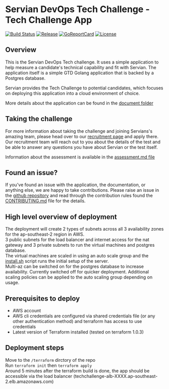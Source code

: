 # Servian DevOps Tech Challenge - Tech Challenge App

[![Build Status][circleci-badge]][circleci]
[![Release][release-badge]][release]
[![GoReportCard][report-badge]][report]
[![License][license-badge]][license]

[circleci-badge]: https://circleci.com/gh/servian/TechChallengeApp.svg?style=shield&circle-token=8dfd03c6c2a5dc5555e2f1a84c36e33bc58ad0aa
[circleci]: https://circleci.com/gh/servian/TechChallengeApp
[release-badge]: http://img.shields.io/github/release/servian/TechChallengeApp/all.svg?style=flat
[release]:https://github.com/Servian/TechChallengeApp/releases
[report-badge]: https://goreportcard.com/badge/github.com/Servian/TechChallengeApp
[report]: https://goreportcard.com/report/github.com/Servian/TechChallengeApp
[license-badge]: https://img.shields.io/github/license/Servian/TechChallengeApp.svg?style=flat
[license]: https://github.com/Servian/TechChallengeApp/license

## Overview

This is the Servian DevOps Tech challenge. It uses a simple application to help measure a candidate's technical capability and fit with Servian. The application itself is a simple GTD Golang application that is backed by a Postgres database.

Servian provides the Tech Challenge to potential candidates, which focuses on deploying this application into a cloud environment of choice.

More details about the application can be found in the [document folder](doc/readme.md)

## Taking the challenge

For more information about taking the challenge and joining Servians's amazing team, please head over to our [recruitment page](https://www.servian.com/careers/) and apply there. Our recruitment team will reach out to you about the details of the test and be able to answer any questions you have about Servian or the test itself.

Information about the assessment is available in the [assessment.md file](ASSESSMENT.md)

## Found an issue?

If you've found an issue with the application, the documentation, or anything else, we are happy to take contributions. Please raise an issue in the [github repository](https://github.com/Servian/TechChallengeApp/issues) and read through the contribution rules found the [CONTRIBUTING.md](CONTRIBUTING.md) file for the details.

## High level overview of deployment

The deployment will create 2 types of subnets across all 3 availability zones for the ap-southeast-2 region in AWS.\
3 public subnets for the load balancer and internet access for the nat gateway and 3 private subnets to run the virtual machines and postgres database.\
The virtual machines are scaled in using an auto scale group and the [install.sh](terraform/install.sh) script runs the initial setup of the server.\
Multi-az can be switched on for the postgres database to increase availability. Currently switched off for quicker deployment.
Additional scaling policies can be applied to the auto scaling group depending on usage.

## Prerequisites to deploy

- AWS account
- AWS cli credentials are configured via shared credentials file (or any other authentication method) and terraform has access to use credentials
- Latest version of Terraform installed (tested on terraform 1.0.3)

## Deployment steps

Move to the `/terraform` dirctory of the repo\
Run `terraform init` then `terraform apply`\
Around 5 minutes after the terraform build is done, the app should be accessible via the load balancer (techchallenge-alb-XXXX.ap-southeast-2.elb.amazonaws.com)